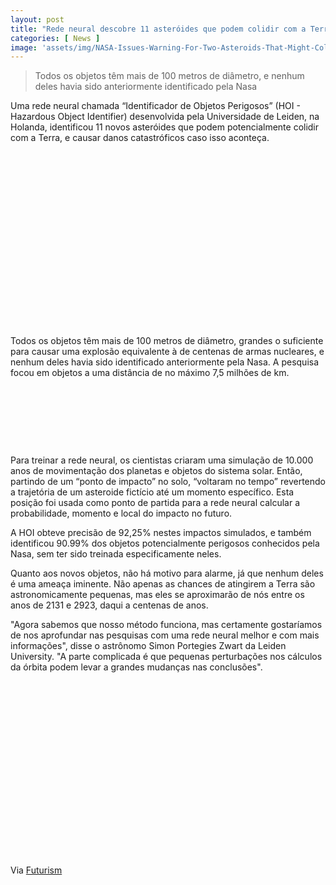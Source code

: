 ```yaml
---
layout: post
title: "Rede neural descobre 11 asteróides que podem colidir com a Terra"
categories: [ News ]
image: 'assets/img/NASA-Issues-Warning-For-Two-Asteroids-That-Might-Collide-With.jpg'
---
```


> Todos os objetos têm mais de 100 metros de diâmetro, e nenhum deles havia sido anteriormente identificado pela Nasa

Uma rede neural chamada “Identificador de Objetos Perigosos” (HOI - Hazardous Object Identifier) desenvolvida pela Universidade de Leiden, na Holanda, identificou 11 novos asteróides que podem potencialmente colidir com a Terra, e causar danos catastróficos caso isso aconteça.

<!-- QUADRADO -->
<script async src="//pagead2.googlesyndication.com/pagead/js/adsbygoogle.js"></script>
<ins class="adsbygoogle"
style="display:inline-block;width:336px;height:280px"
data-ad-client="ca-pub-2838251107855362"
data-ad-slot="5351066970"></ins>
<script>
(adsbygoogle = window.adsbygoogle || []).push({});
</script>

Todos os objetos têm mais de 100 metros de diâmetro, grandes o suficiente para causar uma explosão equivalente à de centenas de armas nucleares, e nenhum deles havia sido identificado anteriormente pela Nasa. A pesquisa focou em objetos a uma distância de no máximo 7,5 milhões de km.

<!-- MINI ANÚNCIO -->
<script async src="//pagead2.googlesyndication.com/pagead/js/adsbygoogle.js"></script>
<!-- Games Root -->
<ins class="adsbygoogle"
style="display:inline-block;width:730px;height:95px"
data-ad-client="ca-pub-2838251107855362"
data-ad-slot="5351066970"></ins>
<script>
(adsbygoogle = window.adsbygoogle || []).push({});
</script>

Para treinar a rede neural, os cientistas criaram uma simulação de 10.000 anos de movimentação dos planetas e objetos do sistema solar. Então, partindo de um “ponto de impacto” no solo, “voltaram no tempo” revertendo a trajetória de um asteroide fictício até um momento específico. Esta posição foi usada como ponto de partida para a rede neural calcular a probabilidade, momento e local do impacto no futuro.

<!-- RETANGULO LARGO 2 -->
<script async src="//pagead2.googlesyndication.com/pagead/js/adsbygoogle.js"></script>
<ins class="adsbygoogle"
style="display:block; text-align:center;"
data-ad-layout="in-article"
data-ad-format="fluid"
data-ad-client="ca-pub-2838251107855362"
data-ad-slot="8549252987"></ins>
<script>
(adsbygoogle = window.adsbygoogle || []).push({});
</script>

A HOI obteve precisão de 92,25% nestes impactos simulados, e também identificou 90.99% dos objetos potencialmente perigosos conhecidos pela Nasa, sem ter sido treinada especificamente neles.

Quanto aos novos objetos, não há motivo para alarme, já que nenhum deles é uma ameaça iminente. Não apenas as chances de atingirem a Terra são astronomicamente pequenas, mas eles se aproximarão de nós entre os anos de 2131 e 2923, daqui a centenas de anos.

<!-- RETANGULO LARGO -->
<script async src="https://pagead2.googlesyndication.com/pagead/js/adsbygoogle.js"></script>
<!-- Informat -->
<ins class="adsbygoogle"
style="display:block"
data-ad-client="ca-pub-2838251107855362"
data-ad-slot="2327980059"
data-ad-format="auto"
data-full-width-responsive="true"></ins>
<script>
(adsbygoogle = window.adsbygoogle || []).push({});
</script>

"Agora sabemos que nosso método funciona, mas certamente gostaríamos de nos aprofundar nas pesquisas com uma rede neural melhor e com mais informações", disse o astrônomo Simon Portegies Zwart da Leiden University. "A parte complicada é que pequenas perturbações nos cálculos da órbita podem levar a grandes mudanças nas conclusões".

<!-- QUADRADO -->
<script async src="//pagead2.googlesyndication.com/pagead/js/adsbygoogle.js"></script>
<ins class="adsbygoogle"
style="display:inline-block;width:336px;height:280px"
data-ad-client="ca-pub-2838251107855362"
data-ad-slot="5351066970"></ins>
<script>
(adsbygoogle = window.adsbygoogle || []).push({});
</script>

Via [Futurism](https://futurism.com/neural-network-11-asteroids-smash-earth)
